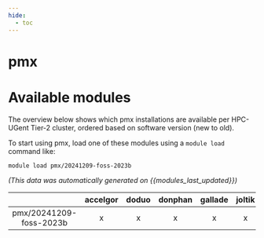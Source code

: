 ```yaml
---
hide:
  - toc
---
```


pmx
===

# Available modules


The overview below shows which pmx installations are available per HPC-UGent Tier-2 cluster, ordered based on software version (new to old).

To start using pmx, load one of these modules using a `module load` command like:

```shell
module load pmx/20241209-foss-2023b
```

*(This data was automatically generated on {{modules_last_updated}})*

| |accelgor|doduo|donphan|gallade|joltik|litleo|shinx|
| :---: | :---: | :---: | :---: | :---: | :---: | :---: | :---: |
|pmx/20241209-foss-2023b|x|x|x|x|x|x|x|
